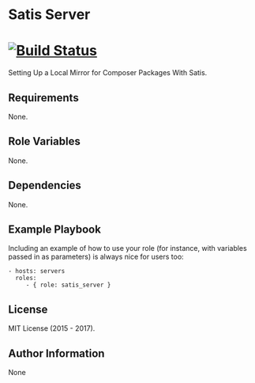 # Satis Server
[![Build Status](https://travis-ci.org/midav/satis_server.svg?branch=master)](https://travis-ci.org/midav/satis_server)
=========

Setting Up a Local Mirror for Composer Packages With Satis.

Requirements
------------

None.

Role Variables
--------------

None.

Dependencies
------------

None.

Example Playbook
----------------

Including an example of how to use your role (for instance, with variables passed in as parameters) is always nice for users too:

    - hosts: servers
      roles:
         - { role: satis_server }

License
-------

MIT License (2015 - 2017).

Author Information
------------------

None
